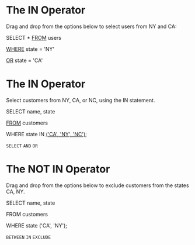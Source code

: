 # The IN Operator

Drag and drop from the options below to select users from NY and CA:

SELECT * <ins>FROM</ins> users

<ins>WHERE</ins> state = 'NY'

<ins>OR</ins> state = 'CA'

# The IN Operator

Select customers from NY, CA, or NC, using the IN statement.

SELECT name, state 

<ins>FROM</ins> customers 

WHERE state IN <ins>('CA', 'NY', 'NC')</ins>;

`SELECT`    `AND`   `OR`

# The NOT IN Operator

Drag and drop from the options below to exclude customers from the states CA, NY.

SELECT name, state 

FROM customers

WHERE state <ins></ins> ('CA', 'NY');

`BETWEEN`   `IN`    `EXCLUDE`